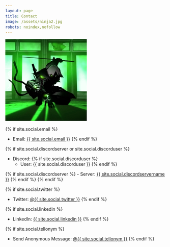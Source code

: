 ```yaml
---
layout: page
title: Contact
image: /assets/ninja2.jpg
robots: noindex,nofollow
---
```


![](/assets/ninja2.jpg)

{% if site.social.email %}
  - Email: <a href="mailto:{{ site.social.email }}"><span>{{ site.social.email }}</span></a>
{% endif %}

{% if site.social.discordserver or site.social.discorduser %}
  - Discord:
  {% if site.social.discorduser %}
    - User: {{ site.social.discorduser }}
  {% endif %}

  {% if site.social.discordserver %}
    - Server: <a href="https://discord.gg/{{ site.social.discordserver }}"><span>{{ site.social.discordservername }}</span></a>
  {% endif %}
{% endif %}

<!--{% if site.social.wickrme %}
  - Wickr Me: {{ site.social.wickrme }}
{% endif %}-->

{% if site.social.twitter %}
  - Twitter: <a href="https://twitter.com/{{ site.social.twitter }}"><span>@{{ site.social.twitter }}</span></a>
{% endif %}

{% if site.social.linkedin %}
  - LinkedIn: <a href="https://linkedin.com/in/{{ site.social.linkedin }}"><span>{{ site.social.linkedin }}</span></a>
{% endif %}

{% if site.social.tellonym %}
  - Send Anonymous Message: <a href="https://tellonym.me/{{ site.social.tellonym }}"><span>@{{ site.social.tellonym }}</span></a>
{% endif %}

<!--{% if site.social.github %}
  - Github: <a href="https://github.com/{{ site.social.github }}"><span>{{ site.social.github }}</span></a>
{% endif %}-->
